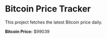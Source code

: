 # Bitcoin Price Tracker

This project fetches the latest Bitcoin price daily.

**Bitcoin Price:** $99039
